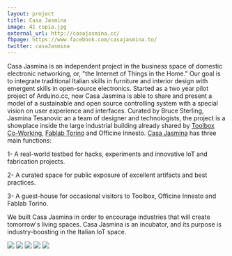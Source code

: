 ```yaml
---
layout: project
title: Casa Jasmina
image: 41 copia.jpg
external_url: http://casajasmina.cc/
fbpage: https://www.facebook.com/casajasmina.to/
twitter: casaJasmina
---
```


Casa Jasmina is an independent project in the business space of domestic electronic networking, or, "the Internet of Things in the Home." Our goal is to integrate traditional Italian skills in furniture and interior design with emergent skills in open-source electronics. Started as a two year pilot project of Arduino.cc, now Casa Jasmina is able to share and present a model of a sustainable and open source controlling system with a special vision on user experience and interfaces.
Curated by Bruce Sterling, Jasmina Tesanovic an a team of designer and technologists, the project is a showplace inside the large industrial building already shared by [Toolbox Co-Working](http://www.toolboxoffice.it/en/), [Fablab Torino](http://fablabtorino.org/) and Officine Innesto. [Casa Jasmina](http://casajasmina.cc/showplace) has three main functions:

1- A real-world testbed for hacks, experiments and innovative IoT and
fabrication projects.

2- A curated space for public exposure of excellent artifacts and best
practices.

3- A guest-house for occasional visitors to Toolbox, Officine Innesto and
Fablab Torino.

We built Casa Jasmina in order to encourage industries that will create tomorrow's living spaces. Casa Jasmina is an incubator, and its purpose is industry-boosting in the Italian IoT space.

<div class="photo-carousel">
    <img src="/images/projects/41.jpg">
    <img src="/images/projects/34.jpg">
    <img src="/images/projects/13.jpg">
    <img src="/images/projects/38.jpg">
    <img src="/images/projects/14 (1).jpg">
</div>
